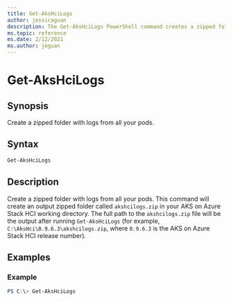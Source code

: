 ```yaml
---
title: Get-AksHciLogs
author: jessicaguan
description: The Get-AksHciLogs PowerShell command creates a zipped folder with logs from all your pods.
ms.topic: reference
ms.date: 2/12/2021
ms.author: jeguan
---
```


# Get-AksHciLogs

## Synopsis
Create a zipped folder with logs from all your pods. 

## Syntax

```powershell
Get-AksHciLogs
```

## Description
Create a zipped folder with logs from all your pods. This command will create an output zipped folder called `akshcilogs.zip` in your AKS on Azure Stack HCI working directory. The full path to the `akshcilogs.zip` file will be the output after running  `Get-AksHciLogs` (for example, `C:\AksHci\0.9.6.3\akshcilogs.zip`, where `0.9.6.3` is the AKS on Azure Stack HCI release number).

## Examples

### Example
```powershell
PS C:\> Get-AksHciLogs
```
